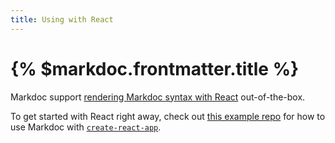 ```yaml
---
title: Using with React
---
```


# {% $markdoc.frontmatter.title %}

Markdoc support [rendering Markdoc syntax with React](/docs/render#react) out-of-the-box.

To get started with React right away, check out [this example repo](https://github.com/markdoc/docs/tree/main/examples/react-nodejs) for how to use Markdoc with [`create-react-app`](https://create-react-app.dev/).

